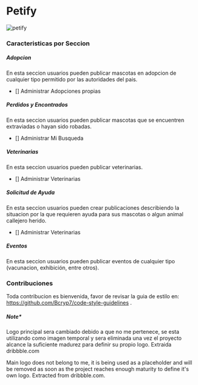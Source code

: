 # Petify

![petify](https://i.imgur.com/o8BxKqH.png)

### Caracteristicas por Seccion

##### _Adopcion_
En esta seccion usuarios pueden publicar mascotas en adopcion
de cualquier tipo permitido por las autoridades del pais.

* [] Administrar Adopciones propias

##### _Perdidos y Encontrados_
En esta seccion usuarios pueden publicar mascotas que se encuentren
extraviadas o hayan sido robadas.

* [] Administrar Mi Busqueda

##### _Veterinarias_
En esta seccion usuarios pueden publicar veterinarias.

* [] Administrar Veterinarias

##### _Solicitud de Ayuda_
En esta seccion usuarios pueden crear publicaciones describiendo
la situacion por la que requieren ayuda para sus mascotas o algun
animal callejero herido.

* [] Administrar Veterinarias

##### _Eventos_
En esta seccion usuarios pueden publicar eventos de cualquier tipo
(vacunacion, exhibición, entre otros).

### Contribuciones
Toda contribucion es bienvenida, favor de revisar la guia de estilo en:
https://github.com/Bcryp7/code-style-guidelines .


##### Note*
Logo principal sera cambiado debido a que no me pertenece, se esta utilizando
como imagen temporal y sera eliminada una vez el proyecto alcance
 la suficiente madurez para definir su propio logo.
 Extraida dribbble.com

Main logo does not belong to me, it is being used as a placeholder and
will be removed as soon as the project reaches enough maturity to define
it's own logo.
Extracted from dribbble.com.